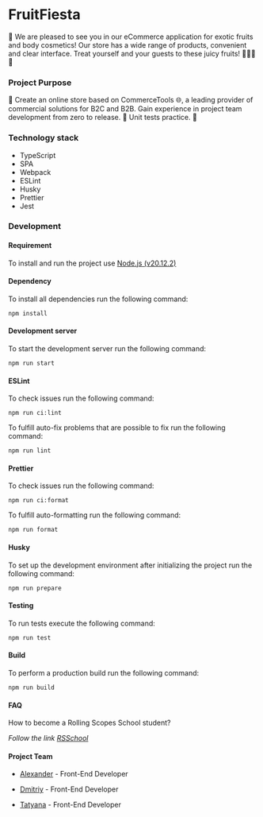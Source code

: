 
# FruitFiesta

🙌 We are pleased to see you in our eCommerce application for exotic fruits and body cosmetics! Our store has a wide range of products, convenient and clear interface. Treat yourself and your guests to these juicy fruits! 🍉🌴🍍😋

### Project Purpose

🛒 Create an online store based on CommerceTools 🌐, a leading provider of commercial solutions for B2C and B2B. Gain experience in project team development from zero to release. 👥 Unit tests practice. 🤝

### Technology stack

- TypeScript
- SPA
- Webpack
- ESLint
- Husky
- Prettier
- Jest

### Development

#### Requirement

To install and run the project use [Node.js (v20.12.2)](https://nodejs.org/en/download)

#### Dependency

To install all dependencies run the following command:

    npm install

#### Development server

To start the development server run the following command:

    npm run start

#### ESLint

To check issues run the following command:

    npm run ci:lint

To fulfill auto-fix problems that are possible to fix run the following command:

    npm run lint

#### Prettier

To check issues run the following command:

    npm run ci:format

To fulfill auto-formatting run the following command:

    npm run format

#### Husky

To set up the development environment after initializing the project run the following command:

    npm run prepare

#### Testing

To run tests execute the following command:

    npm run test

#### Build

To perform a production build run the following command:

    npm run build

#### FAQ

How to become a Rolling Scopes School student?

_Follow the link [RSSchool](https://rs.school/)_

#### Project Team

- [Alexander](https://github.com/ulikemyway1) - Front-End Developer

- [Dmitriy](https://github.com/dimabaril) - Front-End Developer

- [Tatyana](https://github.com/ImyaKhoroshee) - Front-End Developer
